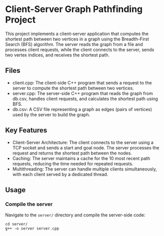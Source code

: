 # Client-Server Graph Pathfinding Project
This project implements a client-server application that computes the shortest path between two vertices in a graph using the Breadth-First Search (BFS) algorithm. The server reads the graph from a file and processes client requests, while the client connects to the server, sends two vertex indices, and receives the shortest path.

## Files
- client.cpp: The client-side C++ program that sends a request to the server to compute the shortest path between two vertices.
- server.cpp: The server-side C++ program that reads the graph from db.csv, handles client requests, and calculates the shortest path using BFS.
- db.csv: A CSV file representing a graph as edges (pairs of vertices) used by the server to build the graph.

## Key Features
- Client-Server Architecture: The client connects to the server using a TCP socket and sends a start and goal node. The server processes the request and returns the shortest path between the nodes.
- Caching: The server maintains a cache for the 10 most recent path requests, reducing the time needed for repeated requests.
- Multithreading: The server can handle multiple clients simultaneously, with each client served by a dedicated thread.

## Usage
### Compile the server
Navigate to the `server/` directory and compile the server-side code:
```
cd server/
g++ -o server server.cpp
```
